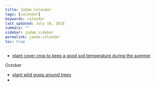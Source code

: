 ```yaml
---
title: Jadam Calendar
tags: [calendar]
keywords: calendar
last_updated: July 10, 2018
summary: ""
sidebar: jadam_sidebar
permalink: jadam-calendar
toc: true
---
```



- [plant cover crop to keep a good soil temperature during the summer](jadam-wild-grass/cover-crop-prevents-"early-flowering")

October
- [plant wild grass around trees](jadam-wild-grass/cover-crop-prevents-"early-flowering")
- 